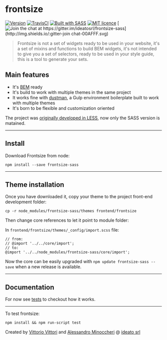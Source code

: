 # frontsize

[![Version](http://img.shields.io/:version-4.0.0-E7C04B.svg)](https://github.com/ideatosrl/frontsize-sass/releases/tag/4.0.0) [![TravisCI](https://travis-ci.org/ideatosrl/frontsize.svg?branch=master)](https://travis-ci.org/ideatosrl/frontsize/builds) [![Built with SASS](http://img.shields.io/:language-SASS-ff6799.svg)](http://badges.github.io/badgerbadgerbadger/) [![MIT licence](http://img.shields.io/:license-MIT-00AFFF.svg)](https://github.com/ideatosrl/frontsize-sass/blob/master/LICENSE.md) [![Join the chat at https://gitter.im/ideatosrl/frontsize-sass](http://img.shields.io/:gitter-join chat-00AFFF.svg)](https://gitter.im/ideatosrl/frontsize-sass?utm_source=badge&utm_medium=badge&utm_campaign=pr-badge&utm_content=badge)

>  Frontsize is not a set of widgets ready to be used in your website, it's a set
>  of mixins and functions to build BEM widgets, it's not intended to give you a
>  set of selectors, ready to be used in your style guide, this is a tool to
>  generate your sets.

## Main features

- It's [BEM] ready
- It's build to work with multiple themes in the same project
- It works fine with [dustman], a Gulp environment boilerplate built to work with multiple themes
- It's born to be flexible and customization oriented

The project was [originally developed in LESS][less], now only the SASS version is matained.

--------------------------------------------------------------------------------

## Install

Download Frontsize from node:

```
npm install --save frontsize-sass
```

--------------------------------------------------------------------------------

## Theme installation

Once you have downloaded it, copy your theme to the project front-end development folder:

```
cp -r node_modules/frontsize-sass/themes frontend/frontsize
```

Then change core references to let it point to module folder:

In `frontend/frontsize/themes/_config/import.scss` file:

```less
// from:
// @import '../../core/import';
// to:
@import '../../node_modules/frontsize-sass/core/import';
```

Now the core can be easily upgraded with `npm update frontsize-sass --save` when a new release is available.

--------------------------------------------------------------------------------

## Documentation

For now see [tests] to checkout how it works.

--------------------------------------------------------------------------------

To test frontsize:

```
npm install && npm run-script test
```

Created by [Vittorio Vittori][vitto] and [Alessandro Minoccheri][minompi] @ [ideato srl][ideato]

[app]: https://github.com/ideatosrl/frontsize-sass/blob/master/themes/default/app.scss
[automation_config]: https://github.com/ideatosrl/frontsize-sass/blob/master/frontsize.yml.dist
[automation_grunt]: https://github.com/ideatosrl/frontsize-sass/blob/master/Gruntfile.js
[automation_gulp]: https://github.com/ideatosrl/frontsize-sass/blob/master/gulpfile.js
[bem]: https://github.com/ideatosrl/frontsize-sass/blob/master/core/components/bem.scss
[bem_expressive]: https://github.com/ideatosrl/frontsize-sass/blob/master/core/components/bem-expressive.scss
[csslint]: https://github.com/CSSLint/csslint
[csslintrc]: https://github.com/ideatosrl/frontsize-sass/blob/master/.csslintrc
[docs]: https://github.com/ideatosrl/frontsize-less/wiki
[dustman]: https://github.com/ideatosrl/dustman
[grids]: https://github.com/ideatosrl/frontsize-sass/tree/master/core/grids
[ideato]: http://www.ideato.it
[less]: https://github.com/ideatosrl/frontsize-less
[migration]: https://gist.github.com/vitto/9b7dfc40ef710470fed1
[minompi]: https://twitter.com/minompi
[sass]: https://github.com/ideatosrl/frontsize-sass
[sassdoc]: http://sassdoc.com/
[site]: http://frontsize.com
[tests]: https://github.com/ideatosrl/frontsize-sass/tree/master/test/js
[vitto]: https://twitter.com/vttrx
